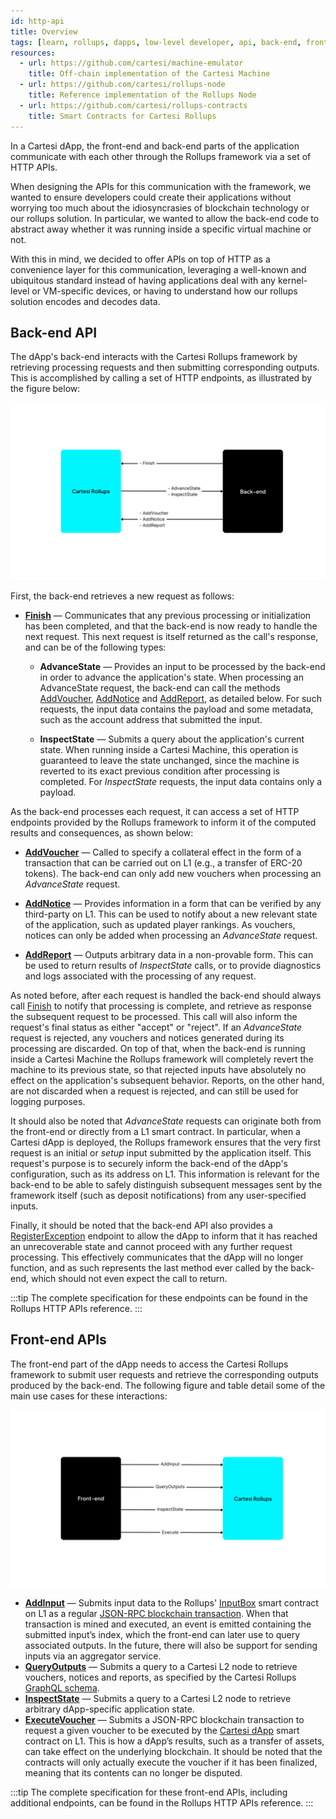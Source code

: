```yaml
---
id: http-api
title: Overview
tags: [learn, rollups, dapps, low-level developer, api, back-end, front-end]
resources:
  - url: https://github.com/cartesi/machine-emulator
    title: Off-chain implementation of the Cartesi Machine
  - url: https://github.com/cartesi/rollups-node
    title: Reference implementation of the Rollups Node
  - url: https://github.com/cartesi/rollups-contracts
    title: Smart Contracts for Cartesi Rollups
---
```


In a Cartesi dApp, the front-end and back-end parts of the application communicate with each other through the Rollups framework via a set of HTTP APIs.

When designing the APIs for this communication with the framework, we wanted to ensure developers could create their applications without worrying too much about the idiosyncrasies of blockchain technology or our rollups solution. In particular, we wanted to allow the back-end code to abstract away whether it was running inside a specific virtual machine or not.

With this in mind, we decided to offer APIs on top of HTTP as a convenience layer for this communication, leveraging a well-known and ubiquitous standard instead of having applications deal with any kernel-level or VM-specific devices, or having to understand how our rollups solution encodes and decodes data.

## Back-end API

The dApp's back-end interacts with the Cartesi Rollups framework by retrieving processing requests and then submitting corresponding outputs. This is accomplished by calling a set of HTTP endpoints, as illustrated by the figure below:

![img](../back-end-api.png)

First, the back-end retrieves a new request as follows:

- [**Finish**](./rollup/finish.api.mdx) — Communicates that any previous processing or initialization has been completed, and that the back-end is now ready to handle the next request. This next request is itself returned as the call's response, and can be of the following types:

  - **AdvanceState** — Provides an input to be processed by the back-end in order to advance the application's state. When processing an AdvanceState request, the back-end can call the methods [AddVoucher](./rollup/add-voucher.api.mdx), [AddNotice](./rollup/add-notice.api.mdx) and [AddReport](./rollup/add-report.api.mdx), as detailed below. For such requests, the input data contains the payload and some metadata, such as the account address that submitted the input.

  - **InspectState** — Submits a query about the application's current state. When running inside a Cartesi Machine, this operation is guaranteed to leave the state unchanged, since the machine is reverted to its exact previous condition after processing is completed. For _InspectState_ requests, the input data contains only a payload.

As the back-end processes each request, it can access a set of HTTP endpoints provided by the Rollups framework to inform it of the computed results and consequences, as shown below:

- [**AddVoucher**](./rollup/add-voucher.api.mdx) — Called to specify a collateral effect in the form of a transaction that can be carried out on L1 (e.g., a transfer of ERC-20 tokens). The back-end can only add new vouchers when processing an _AdvanceState_ request.

- [**AddNotice**](./rollup/add-notice.api.mdx) — Provides information in a form that can be verified by any third-party on L1. This can be used to notify about a new relevant state of the application, such as updated player rankings. As vouchers, notices can only be added when processing an _AdvanceState_ request.

- [**AddReport**](./rollup/add-report.api.mdx) — Outputs arbitrary data in a non-provable form. This can be used to return results of _InspectState_ calls, or to provide diagnostics and logs associated with the processing of any request.

As noted before, after each request is handled the back-end should always call [Finish](./rollup/finish.api.mdx) to notify that processing is complete, and retrieve as response the subsequent request to be processed. This call will also inform the request's final status as either "accept" or "reject". If an _AdvanceState_ request is rejected, any vouchers and notices generated during its processing are discarded. On top of that, when the back-end is running inside a Cartesi Machine the Rollups framework will completely revert the machine to its previous state, so that rejected inputs have absolutely no effect on the application's subsequent behavior. Reports, on the other hand, are not discarded when a request is rejected, and can still be used for logging purposes.

It should also be noted that _AdvanceState_ requests can originate both from the front-end or directly from a L1 smart contract. In particular, when a Cartesi dApp is deployed, the Rollups framework ensures that the very first request is an initial or _setup_ input submitted by the application itself. This request's purpose is to securely inform the back-end of the dApp's configuration, such as its address on L1. This information is relevant for the back-end to be able to safely distinguish subsequent messages sent by the framework itself (such as deposit notifications) from any user-specified inputs.

Finally, it should be noted that the back-end API also provides a [RegisterException](./rollup/register-exception.api.mdx) endpoint to allow the dApp to inform that it has reached an unrecoverable state and cannot proceed with any further request processing. This effectively communicates that the dApp will no longer function, and as such represents the last method ever called by the back-end, which should not even expect the call to return.

:::tip
The complete specification for these endpoints can be found in the Rollups HTTP APIs reference.
:::

## Front-end APIs

The front-end part of the dApp needs to access the Cartesi Rollups framework to submit user requests and retrieve the corresponding outputs produced by the back-end. The following figure and table detail some of the main use cases for these interactions:

![img](../front-end-api.png)

- [**AddInput**](./json-rpc/sol-input.md#addinput) — Submits input data to the Rollups' [InputBox](./json-rpc/sol-input.md) smart contract on L1 as a regular [JSON-RPC blockchain transaction](https://ethereum.org/en/developers/docs/apis/json-rpc/). When that transaction is mined and executed, an event is emitted containing the submitted input’s index, which the front-end can later use to query associated outputs. In the future, there will also be support for sending inputs via an aggregator service.
- [**QueryOutputs**](./graphql/basics.md) — Submits a query to a Cartesi L2 node to retrieve vouchers, notices and reports, as specified by the Cartesi Rollups [GraphQL schema](https://github.com/cartesi/rollups-examples/blob/main/frontend-console/graphql/schema.graphql).
- [**InspectState**](./inspect/inspect.api.mdx) — Submits a query to a Cartesi L2 node to retrieve arbitrary dApp-specific application state.
- [**ExecuteVoucher**](./json-rpc/sol-output.md#executevoucher) — Submits a JSON-RPC blockchain transaction to request a given voucher to be executed by the [Cartesi dApp](./json-rpc/sol-output.md) smart contract on L1. This is how a dApp’s results, such as a transfer of assets, can take effect on the underlying blockchain. It should be noted that the contracts will only actually execute the voucher if it has been finalized, meaning that its contents can no longer be disputed.

:::tip
The complete specification for these front-end APIs, including additional endpoints, can be found in the Rollups HTTP APIs reference.
:::
